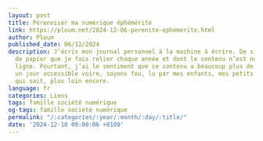 ```yaml
---
layout: post
title: Pérenniser ma numérique éphémérité
link: https://ploum.net/2024-12-06-perenite-ephemerite.html
author: Ploum
published_date: 06/12/2024
description: J’écris mon journal personnel à la machine à écrire. De simples feuilles
  de papier que je fais relier chaque année et dont le contenu n’est nulle part en
  ligne. Pourtant, j’ai le sentiment que ce contenu a beaucoup plus de chances d’être
  un jour accessible voire, soyons fou, lu par mes enfants, mes petits enfants et,
  qui sait, plus loin encore.
language: fr
categories: Liens
tags: famille société numérique
og-tags: famille société numérique
permalink: "/:categories/:year/:month/:day/:title/"
date: '2024-12-10 09:00:06 +0100'
---
```

